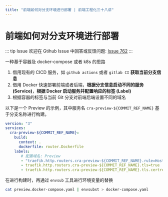 ```yaml
---
title: "前端如何对分支环境进行部署 | 前端工程化三十八讲"
---
```


# 前端如何对分支环境进行部署

::: tip Issue
欢迎在 Gtihub Issue 中回答或反馈问题: [Issue 762](https://github.com/shfshanyue/Daily-Question/issues/762)
:::

一种基于容器及 docker-compose 或者 k8s 的思路

1. 借用现有的 CICD 服务，如 `github actions` 或者 `gitlab CI` **获取当前分支信息**
1. 借用 Docker 快速部署前端或者后端，**根据分支信息启动不同的服务 (Service)**，**根据 Docker 启动服务并配置响应的标签 (Label)**
1. 根据容器的标签与当前 Git 分支对前端后端设置不同的域名

以下是一个 Preview 的示例，其中服务名 `cra-preview-${COMMIT_REF_NAME}` 基于分支名称进行构建。

``` yaml
version: "3"
services:
  cra-preview-${COMMIT_REF_NAME}:
    build:
      context: .
      dockerfile: router.Dockerfile
    labels:
       # 配置域名: Preview
       - "traefik.http.routers.cra-preview-${COMMIT_REF_NAME}.rule=Host(`${COMMIT_REF_NAME}.cra.shanyue.tech`)"
       - traefik.http.routers.cra-preview-${COMMIT_REF_NAME}.tls=true
       - traefik.http.routers.cra-preview-${COMMIT_REF_NAME}.tls.certresolver=le
```

在进行构建时，再通过 `envsub` 工具进行环境变量的替换

``` bash
cat preview.docker-compose.yaml | envsubst > docker-compose.yaml
```